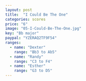 ```yaml
---
layout: post
title:  "I Could Be The One"
categories: scores
price: "6"
image: "05-I-Could-Be-The-One.jpg"
key: "Bb major"
paypal: "YZERAQ2TF9F54"
ranges:
  - name: "Dexter"
    range: "Bb3 to Ab5"
  - name: "Randy"
    range: "C3 to F4"
  - name: "Esther"
    range: "G3 to D5"
---
```

